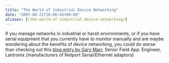 ```yaml
---
title: "The World of Industrial Device Networking"
date: "2007-06-21T16:06:45+00:00"
aliases: [/the-world-of-industrial-device-networking/]
---
```


If you manage networks in industrial or harsh environments, or if you have serial equipment that you currently have to monitor manually and are maybe wondering about the benefits of device networking, you could do worse than checking out this [blog entry by Gary Marr](http://networkblog.itproportal.com/?p=285), Senior Field App. Engineer, Lantronix (manufacturers of Netport Serial/Ethernet adaptors)
